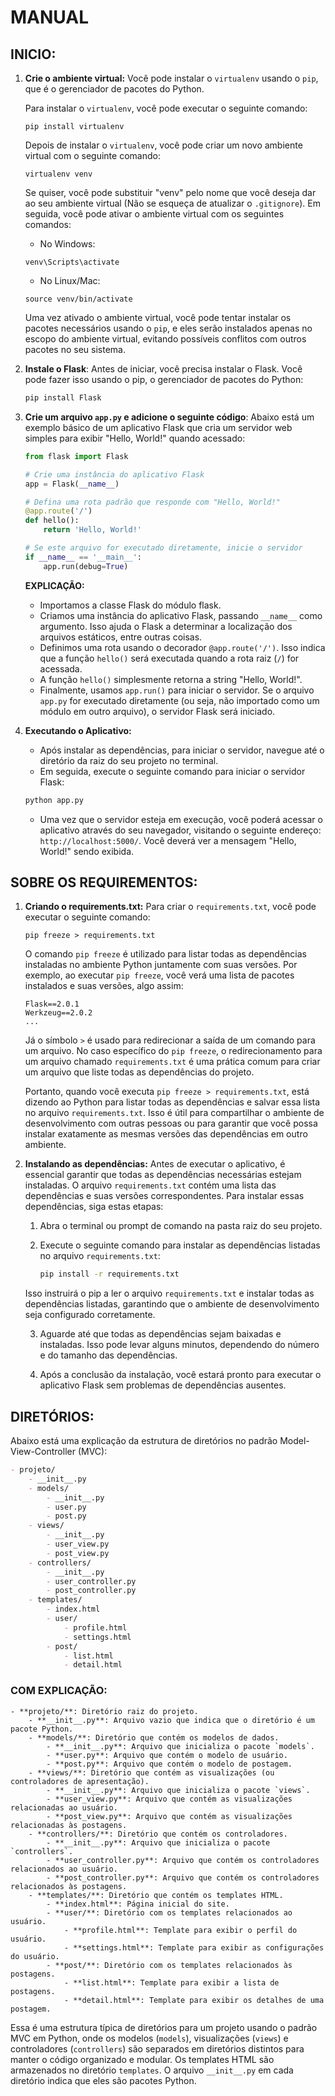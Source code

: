 # MANUAL
## INICIO:
1. **Crie o ambiente virtual:**
   Você pode instalar o `virtualenv` usando o `pip`, que é o gerenciador de pacotes do Python.

   Para instalar o `virtualenv`, você pode executar o seguinte comando:

   ```
   pip install virtualenv
   ```

   Depois de instalar o `virtualenv`, você pode criar um novo ambiente virtual com o seguinte comando:

   ```
   virtualenv venv
   ```

   Se quiser, você pode substituir "venv" pelo nome que você deseja dar ao seu ambiente virtual (Não se esqueça de atualizar o `.gitignore`). Em seguida, você pode ativar o ambiente virtual com os seguintes comandos:

   - No Windows:

   ```
   venv\Scripts\activate
   ```

   - No Linux/Mac:

   ```
   source venv/bin/activate
   ```

   Uma vez ativado o ambiente virtual, você pode tentar instalar os pacotes necessários usando o `pip`, e eles serão instalados apenas no escopo do ambiente virtual, evitando possíveis conflitos com outros pacotes no seu sistema.

2. **Instale o Flask**:
    Antes de iniciar, você precisa instalar o Flask. Você pode fazer isso usando o pip, o gerenciador de pacotes do Python:
    ```bash
    pip install Flask
    ```

3. **Crie um arquivo `app.py` e adicione o seguinte código**:
    Abaixo está um exemplo básico de um aplicativo Flask que cria um servidor web simples para exibir "Hello, World!" quando acessado:

    ```python
    from flask import Flask

    # Crie uma instância do aplicativo Flask
    app = Flask(__name__)

    # Defina uma rota padrão que responde com "Hello, World!"
    @app.route('/')
    def hello():
        return 'Hello, World!'

    # Se este arquivo for executado diretamente, inicie o servidor
    if __name__ == '__main__':
        app.run(debug=True)
    ```

    **EXPLICAÇÃO:**
    - Importamos a classe Flask do módulo flask.
    - Criamos uma instância do aplicativo Flask, passando `__name__` como argumento. Isso ajuda o Flask a determinar a localização dos arquivos estáticos, entre outras coisas.
    - Definimos uma rota usando o decorador `@app.route('/')`. Isso indica que a função `hello()` será executada quando a rota raiz (`/`) for acessada.
    - A função `hello()` simplesmente retorna a string "Hello, World!".
    - Finalmente, usamos `app.run()` para iniciar o servidor. Se o arquivo `app.py` for executado diretamente (ou seja, não importado como um módulo em outro arquivo), o servidor Flask será iniciado.
    
4. **Executando o Aplicativo:**
   - Após instalar as dependências, para iniciar o servidor, navegue até o diretório da raiz do seu projeto no terminal.
   - Em seguida, execute o seguinte comando para iniciar o servidor Flask:
   ```bash
   python app.py
   ```
   - Uma vez que o servidor esteja em execução, você poderá acessar o aplicativo através do seu navegador, visitando o seguinte endereço: `http://localhost:5000/`. Você deverá ver a mensagem "Hello, World!" sendo exibida.

## SOBRE OS REQUIREMENTOS:
1. **Criando o requirements.txt:**
    Para criar o `requirements.txt`, você pode executar o seguinte comando:
    ```
    pip freeze > requirements.txt
    ```

    O comando `pip freeze` é utilizado para listar todas as dependências instaladas no ambiente Python juntamente com suas versões. Por exemplo, ao executar `pip freeze`, você verá uma lista de pacotes instalados e suas versões, algo assim:

    ```
    Flask==2.0.1
    Werkzeug==2.0.2
    ...
    ```

    Já o símbolo `>` é usado para redirecionar a saída de um comando para um arquivo. No caso específico do `pip freeze`, o redirecionamento para um arquivo chamado `requirements.txt` é uma prática comum para criar um arquivo que liste todas as dependências do projeto.

    Portanto, quando você executa `pip freeze > requirements.txt`, está dizendo ao Python para listar todas as dependências e salvar essa lista no arquivo `requirements.txt`. Isso é útil para compartilhar o ambiente de desenvolvimento com outras pessoas ou para garantir que você possa instalar exatamente as mesmas versões das dependências em outro ambiente.

2. **Instalando as dependências:**
    Antes de executar o aplicativo, é essencial garantir que todas as dependências necessárias estejam instaladas. O arquivo `requirements.txt` contém uma lista das dependências e suas versões correspondentes. Para instalar essas dependências, siga estas etapas:

    1. Abra o terminal ou prompt de comando na pasta raiz do seu projeto.

    2. Execute o seguinte comando para instalar as dependências listadas no arquivo `requirements.txt`:
    
        ```bash
        pip install -r requirements.txt
        ```

    Isso instruirá o pip a ler o arquivo `requirements.txt` e instalar todas as dependências listadas, garantindo que o ambiente de desenvolvimento seja configurado corretamente.

    3. Aguarde até que todas as dependências sejam baixadas e instaladas. Isso pode levar alguns minutos, dependendo do número e do tamanho das dependências.

    4. Após a conclusão da instalação, você estará pronto para executar o aplicativo Flask sem problemas de dependências ausentes.

## DIRETÓRIOS:
Abaixo está uma explicação da estrutura de diretórios no padrão Model-View-Controller (MVC):

```markdown
- projeto/
    - __init__.py
    - models/
        - __init__.py
        - user.py
        - post.py
    - views/
        - __init__.py
        - user_view.py
        - post_view.py
    - controllers/
        - __init__.py
        - user_controller.py
        - post_controller.py
    - templates/
        - index.html
        - user/
            - profile.html
            - settings.html
        - post/
            - list.html
            - detail.html
```

### COM EXPLICAÇÃO:
```
- **projeto/**: Diretório raiz do projeto.
    - **__init__.py**: Arquivo vazio que indica que o diretório é um pacote Python.
    - **models/**: Diretório que contém os modelos de dados.
        - **__init__.py**: Arquivo que inicializa o pacote `models`.
        - **user.py**: Arquivo que contém o modelo de usuário.
        - **post.py**: Arquivo que contém o modelo de postagem.
    - **views/**: Diretório que contém as visualizações (ou controladores de apresentação).
        - **__init__.py**: Arquivo que inicializa o pacote `views`.
        - **user_view.py**: Arquivo que contém as visualizações relacionadas ao usuário.
        - **post_view.py**: Arquivo que contém as visualizações relacionadas às postagens.
    - **controllers/**: Diretório que contém os controladores.
        - **__init__.py**: Arquivo que inicializa o pacote `controllers`.
        - **user_controller.py**: Arquivo que contém os controladores relacionados ao usuário.
        - **post_controller.py**: Arquivo que contém os controladores relacionados às postagens.
    - **templates/**: Diretório que contém os templates HTML.
        - **index.html**: Página inicial do site.
        - **user/**: Diretório com os templates relacionados ao usuário.
            - **profile.html**: Template para exibir o perfil do usuário.
            - **settings.html**: Template para exibir as configurações do usuário.
        - **post/**: Diretório com os templates relacionados às postagens.
            - **list.html**: Template para exibir a lista de postagens.
            - **detail.html**: Template para exibir os detalhes de uma postagem.
```

Essa é uma estrutura típica de diretórios para um projeto usando o padrão MVC em Python, onde os modelos (`models`), visualizações (`views`) e controladores (`controllers`) são separados em diretórios distintos para manter o código organizado e modular. Os templates HTML são armazenados no diretório `templates`. O arquivo `__init__.py` em cada diretório indica que eles são pacotes Python.

    







